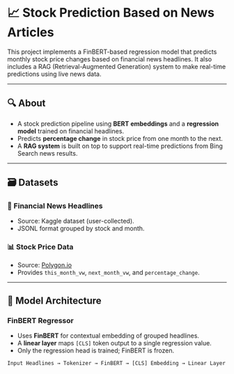 # 📈 Stock Prediction Based on News Articles

This project implements a FinBERT-based regression model that predicts monthly stock price changes based on financial news headlines. It also includes a RAG (Retrieval-Augmented Generation) system to make real-time predictions using live news data.

---

## 🔍 About

- A stock prediction pipeline using **BERT embeddings** and a **regression model** trained on financial headlines.
- Predicts **percentage change** in stock price from one month to the next.
- A **RAG system** is built on top to support real-time predictions from Bing Search news results.

---

## 🗃️ Datasets

### 📰 Financial News Headlines
- Source: Kaggle dataset (user-collected).
- JSONL format grouped by stock and month.

### 📊 Stock Price Data
- Source: [Polygon.io](https://polygon.io/)
- Provides `this_month_vw`, `next_month_vw`, and `percentage_change`.

---

## 🧠 Model Architecture

### FinBERT Regressor
- Uses **FinBERT** for contextual embedding of grouped headlines.
- A **linear layer** maps `[CLS]` token output to a single regression value.
- Only the regression head is trained; FinBERT is frozen.

```python
Input Headlines → Tokenizer → FinBERT → [CLS] Embedding → Linear Layer → % Change Prediction
